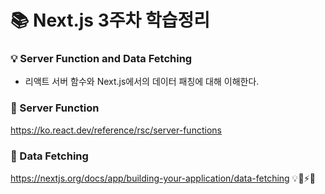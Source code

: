 <h1> 📚 Next.js 3주차 학습정리

### 💡 Server Function and Data Fetching

- 리액트 서버 함수와 Next.js에서의 데이터 패칭에 대해 이해한다.

### 📍 Server Function

https://ko.react.dev/reference/rsc/server-functions

### 📍 Data Fetching

https://nextjs.org/docs/app/building-your-application/data-fetching
💡📍⚡🔎

